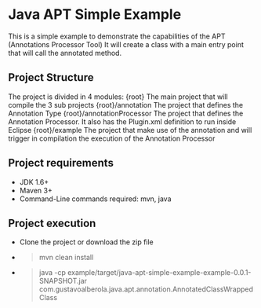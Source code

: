 Java APT Simple Example
=======================

This is a simple example to demonstrate the capabilities of the APT (Annotations Processor Tool)
It will create a class with a main entry point that will call the annotated method.

Project Structure
-----------------

The project is divided in 4 modules:
 {root}							The main project that will compile the 3 sub projects
 {root}/annotation 				The project that defines the Annotation Type
 {root}/annotationProcessor		The project that defines the Annotation Processor. It also has the Plugin.xml definition to run inside Eclipse
 {root}/example 				The project that make use of the annotation and will trigger in compilation the execution of the Annotation Processor

Project requirements
--------------------
 - JDK 1.6+ 
 - Maven 3+
 - Command-Line commands required: mvn, java

Project execution
-----------------
 - Clone the project or download the zip file
 - > mvn clean install
 - > java -cp example/target/java-apt-simple-example-example-0.0.1-SNAPSHOT.jar com.gustavoalberola.java.apt.annotation.AnnotatedClassWrappedClass